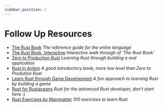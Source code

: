```yaml
---
sidebar_position: 1
---
```


# Follow Up Resources

- [The Rust Book](https://doc.rust-lang.org/book/) *The reference guide for the entire language*
- [The Rust Book, Interactive](https://rust-book.cs.brown.edu/) *Interactive walk through of 'The Rust Book'*
- [Zero to Production Rust](https://www.zero2prod.com/index.html) *Learning Rust through building a real application*
- [Rust In Action](https://www.rustinaction.com/) *A good introductory book, more low level than Zero to Prodution Rust*
- [Learn Rust through Game Development](https://www.amazon.co.uk/Hands-Rust-Effective-Learning-Development) *A fun approach to learning Rust by building a game*
- [Rust for Rustaceans](https://rust-for-rustaceans.com/) *Rust for the advanced Rust developer, don't start here* :)
- [Rust Exercises by Mainmatter](https://rust-exercises.com/) *100 exercises to learn Rust*

